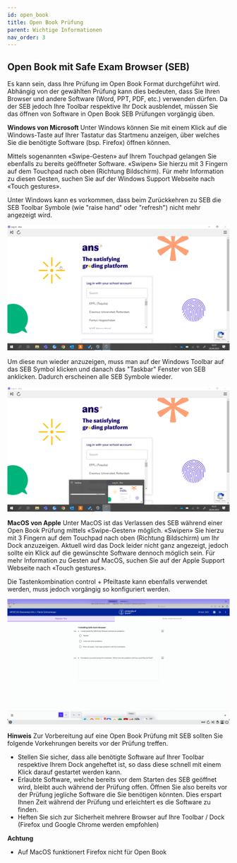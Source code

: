 ```yaml
---
id: open_book
title: Open Book Prüfung
parent: Wichtige Informationen
nav_order: 3
---
```


## Open Book mit Safe Exam Browser (SEB)
Es kann sein, dass Ihre Prüfung im Open Book Format durchgeführt wird. Abhängig von der gewählten Prüfung kann dies bedeuten, dass Sie Ihren Browser und andere Software (Word, PPT, PDF, etc.) verwenden dürfen. Da der SEB jedoch Ihre Toolbar respektive Ihr Dock ausblendet, müssen Sie das öffnen von Software in Open Book SEB Prüfungen vorgängig üben.

**Windows von Microsoft**
Unter Windows können Sie mit einem Klick auf die Windows-Taste auf Ihrer Tastatur das Startmenu anzeigen, über welches Sie die benötigte Software (bsp. Firefox) öffnen können.

Mittels sogenannten «Swipe-Gesten» auf Ihrem Touchpad gelangen Sie ebenfalls zu bereits geöffneter Software. «Swipen» Sie hierzu mit 3 Fingern auf dem Touchpad nach oben (Richtung Bildschirm). Für mehr Information zu diesen Gesten, suchen Sie auf der Windows Support Webseite nach «Touch gestures».

Unter Windows kann es vorkommen, dass beim Zurückkehren zu SEB die SEB Toolbar Symbole (wie "raise hand" oder "refresh") nicht mehr angezeigt wird.

[![openbook_sebtoolbar_01](assets/pictures/open_book/sebtoolbar_01.jpg)](assets/pictures/open_book/sebtoolbar_01.jpg)

Um diese nun wieder anzuzeigen, muss man auf der Windows Toolbar auf das SEB Symbol klicken und danach das "Taskbar" Fenster von SEB anklicken. Dadurch erscheinen alle SEB Symbole wieder.

[![openbook_sebtoolbar_02](assets/pictures/open_book/sebtoolbar_02.jpg)](assets/pictures/open_book/sebtoolbar_02.jpg)

**MacOS von Apple**
Unter MacOS ist das Verlassen des SEB während einer Open Book Prüfung mittels «Swipe-Gesten» möglich. «Swipen» Sie hierzu mit 3 Fingern auf dem Touchpad nach oben (Richtung Bildschirm) um Ihr Dock anzuzeigen. Aktuell wird das Dock leider nicht ganz angezeigt, jedoch sollte ein Klick auf die gewünschte Software dennoch möglich sein. Für mehr Information zu Gesten auf MacOS, suchen Sie auf der Apple Support Webseite nach «Touch gestures».

Die Tastenkombination control + Pfeiltaste kann ebenfalls verwendet werden, muss jedoch vorgängig so konfiguriert werden.

[![icons-openbook_dock](assets/pictures/open_book/dock.jpg)](assets/pictures/open_book/dock.jpg)

**Hinweis**
Zur Vorbereitung auf eine Open Book Prüfung mit SEB sollten Sie folgende Vorkehrungen bereits vor der Prüfung treffen.
* Stellen Sie sicher, dass alle benötigte Software auf Ihrer Toolbar respektive Ihrem Dock angeheftet ist, so dass diese schnell mit einem Klick darauf gestartet werden kann.
* Erlaubte Software, welche bereits vor dem Starten des SEB geöffnet wird, bleibt auch während der Prüfung offen. Öffnen Sie also bereits vor der Prüfung jegliche Software die Sie benötigen könnten. Dies erspart Ihnen Zeit während der Prüfung und erleichtert es die Software zu finden.
* Heften Sie sich zur Sicherheit mehrere Browser auf Ihre Toolbar / Dock (Firefox und Google Chrome werden empfohlen)

**Achtung**
* Auf MacOS funktionert Firefox nicht für Open Book
